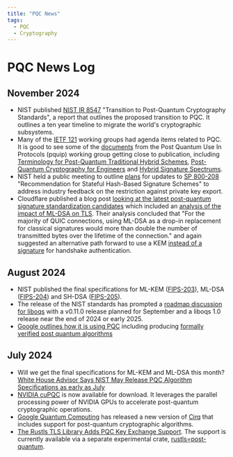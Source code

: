 ```yaml
---
title: "PQC News"
tags:
  - PQC
  - Cryptography
---
```


# PQC News Log

## November 2024

- NIST published [NIST IR 8547](https://csrc.nist.gov/pubs/ir/8547/ipd) "Transition to Post-Quantum Cryptography Standards", a report that outlines the proposed transition to PQC. It outlines a ten year timeline to migrate the world's cryptographic subsystems.
- Many of the [IETF 121](https://www.ietf.org/meeting/121/) working groups had agenda items related to PQC. It is good to see some of the [documents](https://datatracker.ietf.org/wg/pquip/documents/) from the Post Quantum Use In Protocols (pquip) working group getting close to publication, including [Terminology for Post-Quantum Traditional Hybrid Schemes](https://datatracker.ietf.org/doc/draft-ietf-pquip-pqt-hybrid-terminology/), [Post-Quantum Cryptography for Engineers](https://datatracker.ietf.org/doc/draft-ietf-pquip-pqc-engineers/) and [Hybrid Signature Spectrums](https://datatracker.ietf.org/doc/draft-ietf-pquip-hybrid-signature-spectrums/).
- NIST held a public meeting to outline [plans](https://csrc.nist.gov/Projects/stateful-hash-based-signatures/presentations) for updates to [SP 800-208](https://csrc.nist.gov/pubs/sp/800/208/final) "Recommendation for Stateful Hash-Based Signature Schemes" to address industry feedback on the restriction against private key export.
- Cloudflare published a blog post [looking at the latest post-quantum signature standardization candidates](https://blog.cloudflare.com/another-look-at-pq-signatures/) which included an [analysis of the impact of ML-DSA on TLS](https://blog.cloudflare.com/another-look-at-pq-signatures/#how-many-added-bytes-are-too-many-for-tls). Their analysis concluded that "For the majority of QUIC connections, using ML-DSA as a drop-in replacement for classical signatures would more than double the number of transmitted bytes over the lifetime of the connection." and again suggested an alternative path forward to use a KEM [instead of a signature](https://kemtls.org/) for handshake authentication.

<!--more-->
## August 2024

- NIST published the final specifications for ML-KEM ([FIPS-203](https://csrc.nist.gov/pubs/fips/203/final)), ML-DSA ([FIPS-204](https://csrc.nist.gov/pubs/fips/204/final)) and SH-DSA ([FIPS-205](https://csrc.nist.gov/pubs/fips/205/final)).
- The release of the NIST standards has prompted a [roadmap discussion for liboqs](https://github.com/orgs/open-quantum-safe/discussions/1892) with a v0.11.0 release planned for September and a liboqs 1.0 release near the end of 2024 or early 2025.
- [Google outlines how it is using PQC](https://security.googleblog.com/2024/08/post-quantum-cryptography-standards.html) including producing [formally verified post quantum algorithms](https://bughunters.google.com/blog/6038863069184000/formally-verified-post-quantum-algorithms)

## July 2024

- Will we get the final specifications for ML-KEM and ML-DSA this month? [White House Advisor Says NIST May Release PQC Algorithm Specifications as early as July](https://thequantuminsider.com/2024/05/24/white-house-advisor-says-nist-to-release-post-quantum-cryptographic-algorithms-in-coming-weeks/)
- [NVIDIA cuPQC](https://developer.nvidia.com/cuPQC) is now available for download. It leverages the parallel processing power of NVIDIA GPUs to accelerate post-quantum cryptographic operations.
- [Google Quantum Computing](https://quantumai.google) has released a new version of [Cirq](https://quantumai.google/cirq) that includes support for post-quantum cryptographic algorithms.
- [The Rustls TLS Library Adds PQC Key Exchange Support](https://www.memorysafety.org/blog/pq-key-exchange/). The support is currently available via a separate experimental crate, [rustls=post-quantum](https://crates.io/crates/rustls-post-quantum).
